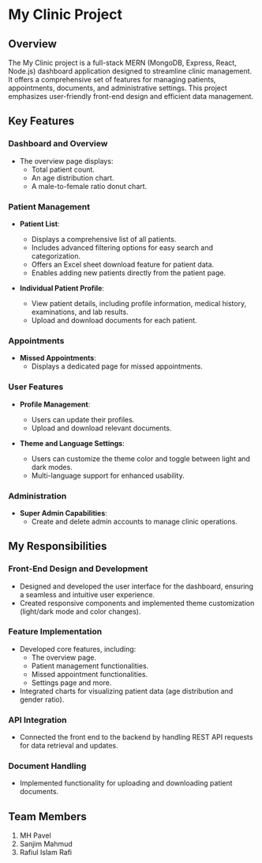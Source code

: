 # My Clinic Project

## Overview
The My Clinic project is a full-stack MERN (MongoDB, Express, React, Node.js) dashboard application designed to streamline clinic management. It offers a comprehensive set of features for managing patients, appointments, documents, and administrative settings. This project emphasizes user-friendly front-end design and efficient data management.

## Key Features

### Dashboard and Overview
- The overview page displays:
  - Total patient count.
  - An age distribution chart.
  - A male-to-female ratio donut chart.

### Patient Management
- **Patient List**:
  - Displays a comprehensive list of all patients.
  - Includes advanced filtering options for easy search and categorization.
  - Offers an Excel sheet download feature for patient data.
  - Enables adding new patients directly from the patient page.

- **Individual Patient Profile**:
  - View patient details, including profile information, medical history, examinations, and lab results.
  - Upload and download documents for each patient.

### Appointments
- **Missed Appointments**:
  - Displays a dedicated page for missed appointments.

### User Features
- **Profile Management**:
  - Users can update their profiles.
  - Upload and download relevant documents.

- **Theme and Language Settings**:
  - Users can customize the theme color and toggle between light and dark modes.
  - Multi-language support for enhanced usability.

### Administration
- **Super Admin Capabilities**:
  - Create and delete admin accounts to manage clinic operations.

## My Responsibilities

### Front-End Design and Development
- Designed and developed the user interface for the dashboard, ensuring a seamless and intuitive user experience.
- Created responsive components and implemented theme customization (light/dark mode and color changes).

### Feature Implementation
- Developed core features, including:
  - The overview page.
  - Patient management functionalities.
  - Missed appointment functionalities.
  - Settings page and more.
- Integrated charts for visualizing patient data (age distribution and gender ratio).

### API Integration
- Connected the front end to the backend by handling REST API requests for data retrieval and updates.

### Document Handling
- Implemented functionality for uploading and downloading patient documents.

## Team Members
1. MH Pavel
2. Sanjim Mahmud
3. Rafiul Islam Rafi
